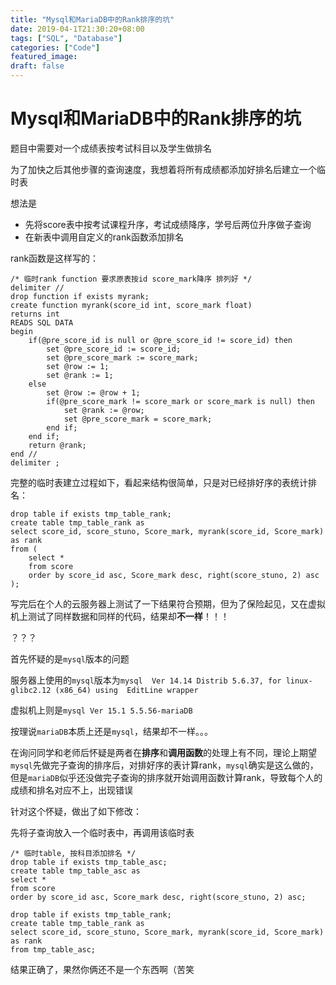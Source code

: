 ```yaml
---
title: "Mysql和MariaDB中的Rank排序的坑"
date: 2019-04-1T21:30:20+08:00
tags: ["SQL", "Database"]
categories: ["Code"]
featured_image:
draft: false
---
```


# Mysql和MariaDB中的Rank排序的坑

题目中需要对一个成绩表按考试科目以及学生做排名

为了加快之后其他步骤的查询速度，我想着将所有成绩都添加好排名后建立一个临时表

想法是

* 先将score表中按考试课程升序，考试成绩降序，学号后两位升序做子查询
* 在新表中调用自定义的rank函数添加排名

rank函数是这样写的：

```mysql
/* 临时rank function 要求原表按id score_mark降序 排列好 */
delimiter //
drop function if exists myrank;
create function myrank(score_id int, score_mark float) 
returns int
READS SQL DATA
begin
    if(@pre_score_id is null or @pre_score_id != score_id) then
        set @pre_score_id := score_id;
        set @pre_score_mark := score_mark;
        set @row := 1;
        set @rank := 1;
    else
        set @row := @row + 1;
        if(@pre_score_mark != score_mark or score_mark is null) then
            set @rank := @row;
            set @pre_score_mark = score_mark;
        end if;
    end if;
    return @rank;
end //
delimiter ;
```

完整的临时表建立过程如下，看起来结构很简单，只是对已经排好序的表统计排名：

```mysql
drop table if exists tmp_table_rank;
create table tmp_table_rank as
select score_id, score_stuno, Score_mark, myrank(score_id, Score_mark) as rank
from (
    select * 
    from score
    order by score_id asc, Score_mark desc, right(score_stuno, 2) asc
);
```

写完后在个人的云服务器上测试了一下结果符合预期，但为了保险起见，又在虚拟机上测试了同样数据和同样的代码，结果却**不一样**！！！

？？？

首先怀疑的是`mysql`版本的问题

服务器上使用的`mysql`版本为`mysql  Ver 14.14 Distrib 5.6.37, for linux-glibc2.12 (x86_64) using  EditLine wrapper`

虚拟机上则是`mysql Ver 15.1 5.5.56-mariaDB`

按理说`mariaDB`本质上还是`mysql`，结果却不一样。。。

在询问同学和老师后怀疑是两者在**排序**和**调用函数**的处理上有不同，理论上期望`mysql`先做完子查询的排序后，对排好序的表计算rank，`mysql`确实是这么做的，但是`mariaDB`似乎还没做完子查询的排序就开始调用函数计算rank，导致每个人的成绩和排名对应不上，出现错误

针对这个怀疑，做出了如下修改：

先将子查询放入一个临时表中，再调用该临时表

```mysql
/* 临时table, 按科目添加排名 */
drop table if exists tmp_table_asc;
create table tmp_table_asc as
select * 
from score
order by score_id asc, Score_mark desc, right(score_stuno, 2) asc;

drop table if exists tmp_table_rank;
create table tmp_table_rank as
select score_id, score_stuno, Score_mark, myrank(score_id, Score_mark) as rank
from tmp_table_asc;
```

结果正确了，果然你俩还不是一个东西啊（苦笑

